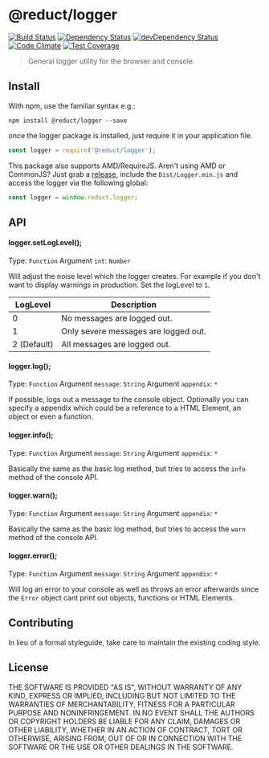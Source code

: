 # @reduct/logger
[![Build Status](https://travis-ci.org/reduct/logger.svg)](https://travis-ci.org/reduct/logger) [![Dependency Status](https://david-dm.org/reduct/logger.svg)](https://david-dm.org/reduct/logger) [![devDependency Status](https://david-dm.org/reduct/logger/dev-status.svg)](https://david-dm.org/reduct/logger#info=devDependencies) [![Code Climate](https://codeclimate.com/github/reduct/logger/badges/gpa.svg)](https://codeclimate.com/github/reduct/logger) [![Test Coverage](https://codeclimate.com/github/reduct/logger/badges/coverage.svg)](https://codeclimate.com/github/reduct/logger/coverage)

> General logger utility for the browser and console.


## Install
With npm, use the familiar syntax e.g.:
```shell
npm install @reduct/logger --save
```

once the logger package is installed, just require it in your application file.
```js
const logger = require('@reduct/logger');
```

This package also supports AMD/RequireJS. Aren't using AMD or CommonJS? Just grab a [release](https://github.com/reduct/logger/releases), include the `Dist/Logger.min.js` and access the logger via the following global:
```js
const logger = window.reduct.logger;
```


## API
#### logger.setLogLevel();
Type: `Function`
Argument `int`: `Number`

Will adjust the noise level which the logger creates. For example if you don't want to display warnings in production.
Set the logLevel to `1`.

| LogLevel    | Description                          |
| ----------- | ------------------------------------ |
| 0           | No messages are logged out.          |
| 1           | Only severe messages are logged out. |
| 2 (Default) | All messages are logged out.         |


#### logger.log();
Type: `Function`
Argument `message`: `String`
Argument `appendix`: `*`

If possible, logs out a message to the console object.
Optionally you can specify a appendix which could be a reference to a HTML Element, an object or even a function.

#### logger.info();
Type: `Function`
Argument `message`: `String`
Argument `appendix`: `*`

Basically the same as the basic log method, but tries to access the `info` method of the console API.

#### logger.warn();
Type: `Function`
Argument `message`: `String`
Argument `appendix`: `*`

Basically the same as the basic log method, but tries to access the `warn` method of the console API.

#### logger.error();
Type: `Function`
Argument `message`: `String`
Argument `appendix`: `*`

Will log an error to your console as well as throws an error afterwards since the `Error` object cant print out
objects, functions or HTML Elements.


## Contributing
In lieu of a formal styleguide, take care to maintain the existing coding style.


## License
THE SOFTWARE IS PROVIDED "AS IS", WITHOUT WARRANTY OF ANY KIND, EXPRESS OR
IMPLIED, INCLUDING BUT NOT LIMITED TO THE WARRANTIES OF MERCHANTABILITY,
FITNESS FOR A PARTICULAR PURPOSE AND NONINFRINGEMENT. IN NO EVENT SHALL THE
AUTHORS OR COPYRIGHT HOLDERS BE LIABLE FOR ANY CLAIM, DAMAGES OR OTHER
LIABILITY, WHETHER IN AN ACTION OF CONTRACT, TORT OR OTHERWISE, ARISING FROM,
OUT OF OR IN CONNECTION WITH THE SOFTWARE OR THE USE OR OTHER DEALINGS IN
THE SOFTWARE.
